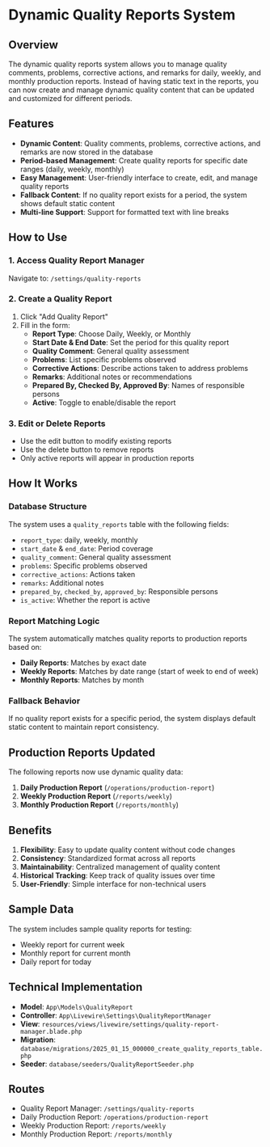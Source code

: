 # Dynamic Quality Reports System

## Overview

The dynamic quality reports system allows you to manage quality comments, problems, corrective actions, and remarks for daily, weekly, and monthly production reports. Instead of having static text in the reports, you can now create and manage dynamic quality content that can be updated and customized for different periods.

## Features

-   **Dynamic Content**: Quality comments, problems, corrective actions, and remarks are now stored in the database
-   **Period-based Management**: Create quality reports for specific date ranges (daily, weekly, monthly)
-   **Easy Management**: User-friendly interface to create, edit, and manage quality reports
-   **Fallback Content**: If no quality report exists for a period, the system shows default static content
-   **Multi-line Support**: Support for formatted text with line breaks

## How to Use

### 1. Access Quality Report Manager

Navigate to: `/settings/quality-reports`

### 2. Create a Quality Report

1. Click "Add Quality Report"
2. Fill in the form:
    - **Report Type**: Choose Daily, Weekly, or Monthly
    - **Start Date & End Date**: Set the period for this quality report
    - **Quality Comment**: General quality assessment
    - **Problems**: List specific problems observed
    - **Corrective Actions**: Describe actions taken to address problems
    - **Remarks**: Additional notes or recommendations
    - **Prepared By, Checked By, Approved By**: Names of responsible persons
    - **Active**: Toggle to enable/disable the report

### 3. Edit or Delete Reports

-   Use the edit button to modify existing reports
-   Use the delete button to remove reports
-   Only active reports will appear in production reports

## How It Works

### Database Structure

The system uses a `quality_reports` table with the following fields:

-   `report_type`: daily, weekly, monthly
-   `start_date` & `end_date`: Period coverage
-   `quality_comment`: General quality assessment
-   `problems`: Specific problems observed
-   `corrective_actions`: Actions taken
-   `remarks`: Additional notes
-   `prepared_by`, `checked_by`, `approved_by`: Responsible persons
-   `is_active`: Whether the report is active

### Report Matching Logic

The system automatically matches quality reports to production reports based on:

-   **Daily Reports**: Matches by exact date
-   **Weekly Reports**: Matches by date range (start of week to end of week)
-   **Monthly Reports**: Matches by month

### Fallback Behavior

If no quality report exists for a specific period, the system displays default static content to maintain report consistency.

## Production Reports Updated

The following reports now use dynamic quality data:

1. **Daily Production Report** (`/operations/production-report`)
2. **Weekly Production Report** (`/reports/weekly`)
3. **Monthly Production Report** (`/reports/monthly`)

## Benefits

1. **Flexibility**: Easy to update quality content without code changes
2. **Consistency**: Standardized format across all reports
3. **Maintainability**: Centralized management of quality content
4. **Historical Tracking**: Keep track of quality issues over time
5. **User-Friendly**: Simple interface for non-technical users

## Sample Data

The system includes sample quality reports for testing:

-   Weekly report for current week
-   Monthly report for current month
-   Daily report for today

## Technical Implementation

-   **Model**: `App\Models\QualityReport`
-   **Controller**: `App\Livewire\Settings\QualityReportManager`
-   **View**: `resources/views/livewire/settings/quality-report-manager.blade.php`
-   **Migration**: `database/migrations/2025_01_15_000000_create_quality_reports_table.php`
-   **Seeder**: `database/seeders/QualityReportSeeder.php`

## Routes

-   Quality Report Manager: `/settings/quality-reports`
-   Daily Production Report: `/operations/production-report`
-   Weekly Production Report: `/reports/weekly`
-   Monthly Production Report: `/reports/monthly`
